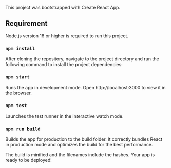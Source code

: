 This project was bootstrapped with Create React App.

## Requirement 
Node.js version 16 or higher is required to run this project.


### `npm install`
After cloning the repository, navigate to the project directory and run the following command to install the project dependencies:


### `npm start`
Runs the app in development mode.
Open http://localhost:3000 to view it in the browser.

### `npm test`
Launches the test runner in the interactive watch mode.


### `npm run build`

Builds the app for production to the build folder.
It correctly bundles React in production mode and optimizes the build for the best performance.

The build is minified and the filenames include the hashes.
Your app is ready to be deployed!